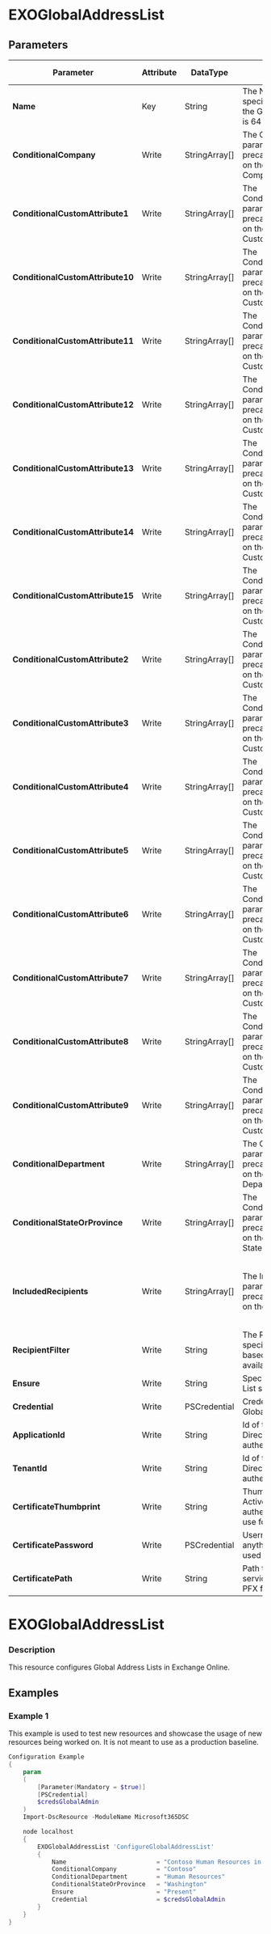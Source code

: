 ﻿# EXOGlobalAddressList

## Parameters

| Parameter | Attribute | DataType | Description | Allowed Values |
| --- | --- | --- | --- | --- |
| **Name** | Key | String | The Name parameter specifies the unique name of the GAL. The maximum length is 64 characters. ||
| **ConditionalCompany** | Write | StringArray[] | The ConditionalCompany parameter specifies a precanned filter that's based on the value of the recipient's Company property. ||
| **ConditionalCustomAttribute1** | Write | StringArray[] | The ConditionalCustomAttribute1 parameter specifies a precanned filter that's based on the value of the recipient's CustomAttribute1 property. ||
| **ConditionalCustomAttribute10** | Write | StringArray[] | The ConditionalCustomAttribute10 parameter specifies a precanned filter that's based on the value of the recipient's CustomAttribute10 property. ||
| **ConditionalCustomAttribute11** | Write | StringArray[] | The ConditionalCustomAttribute11 parameter specifies a precanned filter that's based on the value of the recipient's CustomAttribute11 property. ||
| **ConditionalCustomAttribute12** | Write | StringArray[] | The ConditionalCustomAttribute12 parameter specifies a precanned filter that's based on the value of the recipient's CustomAttribute12 property. ||
| **ConditionalCustomAttribute13** | Write | StringArray[] | The ConditionalCustomAttribute13 parameter specifies a precanned filter that's based on the value of the recipient's CustomAttribute13 property. ||
| **ConditionalCustomAttribute14** | Write | StringArray[] | The ConditionalCustomAttribute14 parameter specifies a precanned filter that's based on the value of the recipient's CustomAttribute14 property. ||
| **ConditionalCustomAttribute15** | Write | StringArray[] | The ConditionalCustomAttribute15 parameter specifies a precanned filter that's based on the value of the recipient's CustomAttribute15 property. ||
| **ConditionalCustomAttribute2** | Write | StringArray[] | The ConditionalCustomAttribute2 parameter specifies a precanned filter that's based on the value of the recipient's CustomAttribute2 property. ||
| **ConditionalCustomAttribute3** | Write | StringArray[] | The ConditionalCustomAttribute3 parameter specifies a precanned filter that's based on the value of the recipient's CustomAttribute3 property. ||
| **ConditionalCustomAttribute4** | Write | StringArray[] | The ConditionalCustomAttribute4 parameter specifies a precanned filter that's based on the value of the recipient's CustomAttribute4 property. ||
| **ConditionalCustomAttribute5** | Write | StringArray[] | The ConditionalCustomAttribute5 parameter specifies a precanned filter that's based on the value of the recipient's CustomAttribute5 property. ||
| **ConditionalCustomAttribute6** | Write | StringArray[] | The ConditionalCustomAttribute6 parameter specifies a precanned filter that's based on the value of the recipient's CustomAttribute6 property. ||
| **ConditionalCustomAttribute7** | Write | StringArray[] | The ConditionalCustomAttribute7 parameter specifies a precanned filter that's based on the value of the recipient's CustomAttribute7 property. ||
| **ConditionalCustomAttribute8** | Write | StringArray[] | The ConditionalCustomAttribute8 parameter specifies a precanned filter that's based on the value of the recipient's CustomAttribute8 property. ||
| **ConditionalCustomAttribute9** | Write | StringArray[] | The ConditionalCustomAttribute9 parameter specifies a precanned filter that's based on the value of the recipient's CustomAttribute9 property. ||
| **ConditionalDepartment** | Write | StringArray[] | The ConditionalDepartment parameter specifies a precanned filter that's based on the value of the recipient's Department property. ||
| **ConditionalStateOrProvince** | Write | StringArray[] | The ConditionalStateOrProvince parameter specifies a precanned filter that's based on the value of the recipient's StateOrProvince property. ||
| **IncludedRecipients** | Write | StringArray[] | The IncludedRecipients parameter specifies a precanned filter that's based on the recipient type. |, AllRecipients, MailboxUsers, MailContacts, MailGroups, MailUsers, Resources|
| **RecipientFilter** | Write | String | The RecipientFilter parameter specifies an OPath filter that's based on the value of any available recipient property. ||
| **Ensure** | Write | String | Specify if the Global Address List should exist or not. |Present, Absent|
| **Credential** | Write | PSCredential | Credentials of the Exchange Global Admin ||
| **ApplicationId** | Write | String | Id of the Azure Active Directory application to authenticate with. ||
| **TenantId** | Write | String | Id of the Azure Active Directory tenant used for authentication. ||
| **CertificateThumbprint** | Write | String | Thumbprint of the Azure Active Directory application's authentication certificate to use for authentication. ||
| **CertificatePassword** | Write | PSCredential | Username can be made up to anything but password will be used for CertificatePassword ||
| **CertificatePath** | Write | String | Path to certificate used in service principal usually a PFX file. ||

# EXOGlobalAddressList

### Description

This resource configures Global Address Lists in Exchange Online.

## Examples

### Example 1

This example is used to test new resources and showcase the usage of new resources being worked on.
It is not meant to use as a production baseline.

```powershell
Configuration Example
{
    param
    (
        [Parameter(Mandatory = $true)]
        [PSCredential]
        $credsGlobalAdmin
    )
    Import-DscResource -ModuleName Microsoft365DSC

    node localhost
    {
        EXOGlobalAddressList 'ConfigureGlobalAddressList'
        {
            Name                         = "Contoso Human Resources in Washington"
            ConditionalCompany           = "Contoso"
            ConditionalDepartment        = "Human Resources"
            ConditionalStateOrProvince   = "Washington"
            Ensure                       = "Present"
            Credential                   = $credsGlobalAdmin
        }
    }
}
```


